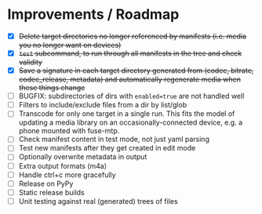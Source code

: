 # Improvements / Roadmap

-   [X] <strike>Delete target directories no longer referenced by manifests (i.e. media you no longer want on devices)</strike>
-   [X] <strike>`test` subcommand, to run through all manifests in the tree and check validity</strike>
-   [X] <strike>Save a signature in each target directory generated from (codec, bitrate, codec_release, metadata) and automatically regenerate media when these things change</strike>
-   [ ] BUGFIX: subdirectories of dirs with `enabled=true` are not handled well
-   [ ] Filters to include/exclude files from a dir by list/glob
-   [ ] Transcode for only one target in a single run.  This fits the model of updating a media library on an occasionally-connected device, e.g. a phone mounted with fuse-mtp.
-   [ ] Check manifest content in test mode, not just yaml parsing
-   [ ] Test new manifests after they get created in edit mode
-   [ ] Optionally overwrite metadata in output
-   [ ] Extra output formats (m4a)
-   [ ] Handle ctrl+c more gracefully
-   [ ] Release on PyPy
-   [ ] Static release builds
-   [ ] Unit testing against real (generated) trees of files
